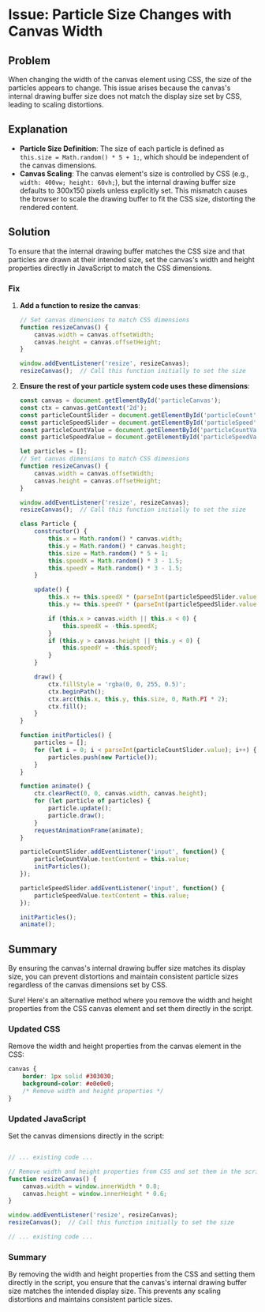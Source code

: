 # Issue: Particle Size Changes with Canvas Width

## Problem
When changing the width of the canvas element using CSS, the size of the particles appears to change. This issue arises because the canvas's internal drawing buffer size does not match the display size set by CSS, leading to scaling distortions.

## Explanation
- **Particle Size Definition**: The size of each particle is defined as `this.size = Math.random() * 5 + 1;`, which should be independent of the canvas dimensions.
- **Canvas Scaling**: The canvas element's size is controlled by CSS (e.g., `width: 400vw; height: 60vh;`), but the internal drawing buffer size defaults to 300x150 pixels unless explicitly set. This mismatch causes the browser to scale the drawing buffer to fit the CSS size, distorting the rendered content.

## Solution
To ensure that the internal drawing buffer matches the CSS size and that particles are drawn at their intended size, set the canvas's width and height properties directly in JavaScript to match the CSS dimensions.

### Fix
1. **Add a function to resize the canvas**:
    ```javascript:tryRun/three/script.js
    // Set canvas dimensions to match CSS dimensions
    function resizeCanvas() {
        canvas.width = canvas.offsetWidth;
        canvas.height = canvas.offsetHeight;
    }

    window.addEventListener('resize', resizeCanvas);
    resizeCanvas();  // Call this function initially to set the size
    ```

2. **Ensure the rest of your particle system code uses these dimensions**:
    ```javascript:tryRun/three/script.js
    const canvas = document.getElementById('particleCanvas');
    const ctx = canvas.getContext('2d');
    const particleCountSlider = document.getElementById('particleCount');
    const particleSpeedSlider = document.getElementById('particleSpeed');
    const particleCountValue = document.getElementById('particleCountValue');
    const particleSpeedValue = document.getElementById('particleSpeedValue');

    let particles = [];
    // Set canvas dimensions to match CSS dimensions
    function resizeCanvas() {
        canvas.width = canvas.offsetWidth;
        canvas.height = canvas.offsetHeight;
    }

    window.addEventListener('resize', resizeCanvas);
    resizeCanvas();  // Call this function initially to set the size

    class Particle {
        constructor() {
            this.x = Math.random() * canvas.width;
            this.y = Math.random() * canvas.height;
            this.size = Math.random() * 5 + 1;
            this.speedX = Math.random() * 3 - 1.5;
            this.speedY = Math.random() * 3 - 1.5;
        }

        update() {
            this.x += this.speedX * (parseInt(particleSpeedSlider.value) / 5);
            this.y += this.speedY * (parseInt(particleSpeedSlider.value) / 5);

            if (this.x > canvas.width || this.x < 0) {
                this.speedX = -this.speedX;
            }
            if (this.y > canvas.height || this.y < 0) {
                this.speedY = -this.speedY;
            }
        }

        draw() {
            ctx.fillStyle = 'rgba(0, 0, 255, 0.5)';
            ctx.beginPath();
            ctx.arc(this.x, this.y, this.size, 0, Math.PI * 2);
            ctx.fill();
        }
    }

    function initParticles() {
        particles = [];
        for (let i = 0; i < parseInt(particleCountSlider.value); i++) {
            particles.push(new Particle());
        }
    }

    function animate() {
        ctx.clearRect(0, 0, canvas.width, canvas.height);
        for (let particle of particles) {
            particle.update();
            particle.draw();
        }
        requestAnimationFrame(animate);
    }

    particleCountSlider.addEventListener('input', function() {
        particleCountValue.textContent = this.value;
        initParticles();
    });

    particleSpeedSlider.addEventListener('input', function() {
        particleSpeedValue.textContent = this.value;
    });

    initParticles();
    animate();
    ```

## Summary
By ensuring the canvas's internal drawing buffer size matches its display size, you can prevent distortions and maintain consistent particle sizes regardless of the canvas dimensions set by CSS.

Sure! Here's an alternative method where you remove the width and height properties from the CSS canvas element and set them directly in the script.

### Updated CSS
Remove the width and height properties from the canvas element in the CSS:

```css:tryRun/three/style.css
canvas {
    border: 1px solid #303030;
    background-color: #e0e0e0;
    /* Remove width and height properties */
}
```

### Updated JavaScript
Set the canvas dimensions directly in the script:

```javascript:tryRun/three/script.js

// ... existing code ...

// Remove width and height properties from CSS and set them in the script
function resizeCanvas() {
    canvas.width = window.innerWidth * 0.8;
    canvas.height = window.innerHeight * 0.6;
}

window.addEventListener('resize', resizeCanvas);
resizeCanvas();  // Call this function initially to set the size

// ... existing code ...
```

### Summary
By removing the width and height properties from the CSS and setting them directly in the script, you ensure that the canvas's internal drawing buffer size matches the intended display size. This prevents any scaling distortions and maintains consistent particle sizes.